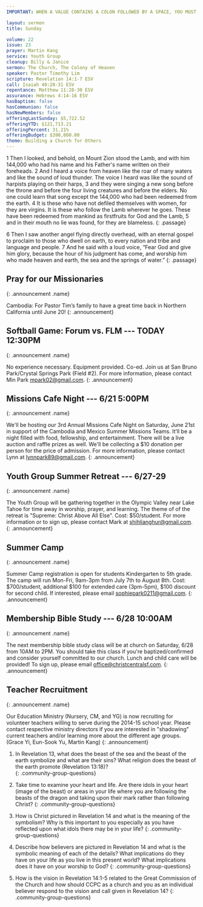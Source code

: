 ```yaml
---
IMPORTANT: WHEN A VALUE CONTAINS A COLON FOLLOWED BY A SPACE, YOU MUST USE &#58;

layout: sermon
title: Sunday

volume: 22
issue: 23
prayer: Martin Kang
service: Youth Group
cleanup: Billy & Janice
sermon: The Church, The Colony of Heaven
speaker: Pastor Timothy Lim
scripture: Revelation 14:1-7 ESV
call: Isaiah 40:28-31 ESV
repentance: Matthew 11:28-30 ESV
assurance: Hebrews 4:14-16 ESV
hasBaptism: false
hasCommunion: false
hasNewMembers: false
offeringLastSunday: $5,722.52
offeringYTD: $121,713.21
offeringPercent: 31.21%
offeringBudget: $390,000.00
theme: Building a Church for Others
---
```


1 Then I looked, and behold, on Mount Zion stood the Lamb, and with him 144,000 who had his name and his Father's name written on their foreheads. 2 And I heard a voice from heaven like the roar of many waters and like the sound of loud thunder. The voice I heard was like the sound of harpists playing on their harps, 3 and they were singing a new song before the throne and before the four living creatures and before the elders. No one could learn that song except the 144,000 who had been redeemed from the earth. 4 It is these who have not defiled themselves with women, for they are virgins. It is these who follow the Lamb wherever he goes. These have been redeemed from mankind as firstfruits for God and the Lamb, 5 and in their mouth no lie was found, for they are blameless.
{: .passage}

6 Then I saw another angel flying directly overhead, with an eternal gospel to proclaim to those who dwell on earth, to every nation and tribe and language and people. 7 And he said with a loud voice, “Fear God and give him glory, because the hour of his judgment has come, and worship him who made heaven and earth, the sea and the springs of water.”
{: .passage}


## Pray for our Missionaries
{: .announcement .name}

Cambodia: For Pastor Tim’s family to have a great time back in Northern California until June 20!
{: .announcement}

## Softball Game: Forum vs. FLM --- TODAY 12:30PM
{: .announcement .name}

No experience necessary. Equipment provided. Co-ed. Join us at San Bruno Park/Crystal Springs Park (Field #2). For more information, please contact Min Park mpark02@gmail.com.
{: .announcement}

## Missions Cafe Night --- 6/21 5:00PM
{: .announcement .name}

We'll be hosting our 3rd Annual Missions Cafe Night on Saturday, June 21st in support of the Cambodia and Mexico Summer Missions Teams. It’ll be a night filled with food, fellowship, and entertainment. There will be a live auction and raffle prizes as well. We'll be collecting a $10 donation per person for the price of admission. For more information, please contact Lynn at lynnpark89@gmail.com.
{: .announcement}

## Youth Group Summer Retreat --- 6/27-29
{: .announcement .name}

The Youth Group will be gathering together in the Olympic Valley near Lake Tahoe for time away in worship, prayer, and learning. The theme of of the retreat is "Supreme: Christ Above All Else". Cost: $50/student. For more information or to sign up, please contact Mark at shihlianghur@gmail.com.
{: .announcement}

## Summer Camp
{: .announcement .name}

Summer Camp registration is open for students Kindergarten to 5th grade. The camp will run Mon-Fri, 9am-3pm from July 7th to August 8th. Cost: $700/student, additional $100 for extended care (3pm-5pm), $100 discount for second child. If interested, please email sophiepark0211@gmail.com.
{: .announcement}

## Membership Bible Study --- 6/28 10:00AM
{: .announcement  .name}

The next membership bible study class will be at church on Saturday, 6/28 from 10AM to 2PM. You should take this class if you're baptized/confirmed and consider yourself committed to our church. Lunch and child care will be provided! To sign up, please email office@christcentralsf.com.
{: .announcement}

## Teacher Recruitment
{: .announcement .name}

Our Education Ministry (Nursery, CM, and YG) is now recruiting for volunteer teachers willing to serve during the 2014-15 school year.  Please contact respective ministry directors if you are interested in "shadowing" current teachers and/or learning more about the different age groups.  (Grace Yi, Eun-Sook Yu, Martin Kang)
{: .announcement}


1) In Revelation 13, what does the beast of the sea and the beast of the earth symbolize and what are their sins? What religion does the beast of the earth promote (Revelation 13:18)?  
{: .community-group-questions}

2) Take time to examine your heart and life. Are there idols in your heart (image of the beast) or areas in your life where you are following the beasts of the dragon and taking upon their mark rather than following Christ?
{: .community-group-questions}

3) How is Christ pictured in Revelation 14 and what is the meaning of the symbolism? Why is this important to you especially as you have reflected upon what idols there may be in your life?
{: .community-group-questions}

4) Describe how believers are pictured in Revelation 14 and what is the symbolic meaning of each of the details? What implications do they have on your life as you live in this present world? What implications does it have on your worship to God?
{: .community-group-questions}

5) How is the vision in Revelation 14:1-5 related to the Great Commission of the
Church and how should CCPC as a church and you as an individual believer 
respond to the vision and call given in Revelation 14?
{: .community-group-questions}
